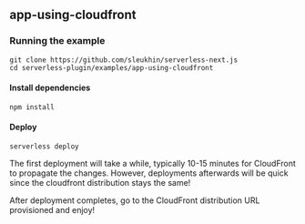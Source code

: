 ## app-using-cloudfront

### Running the example

```shell
git clone https://github.com/sleukhin/serverless-next.js
cd serverless-plugin/examples/app-using-cloudfront
```

#### Install dependencies

```shell
npm install
```

#### Deploy

`serverless deploy`

The first deployment will take a while, typically 10-15 minutes for CloudFront to propagate the changes. However, deployments afterwards will be quick since the cloudfront distribution stays the same!

After deployment completes, go to the CloudFront distribution URL provisioned and enjoy!
